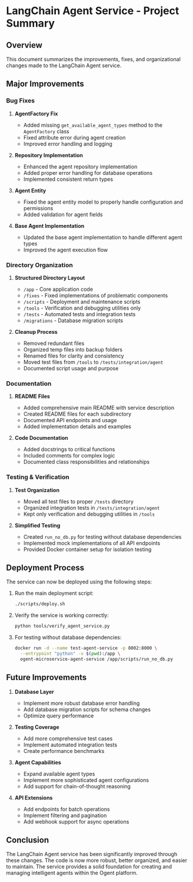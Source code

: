 # LangChain Agent Service - Project Summary

## Overview

This document summarizes the improvements, fixes, and organizational changes made to the LangChain Agent service.

## Major Improvements

### Bug Fixes

1. **AgentFactory Fix**
   - Added missing `get_available_agent_types` method to the `AgentFactory` class
   - Fixed attribute error during agent creation
   - Improved error handling and logging

2. **Repository Implementation**
   - Enhanced the agent repository implementation
   - Added proper error handling for database operations
   - Implemented consistent return types

3. **Agent Entity**
   - Fixed the agent entity model to properly handle configuration and permissions
   - Added validation for agent fields

4. **Base Agent Implementation**
   - Updated the base agent implementation to handle different agent types
   - Improved the agent execution flow

### Directory Organization

1. **Structured Directory Layout**
   - `/app` - Core application code
   - `/fixes` - Fixed implementations of problematic components
   - `/scripts` - Deployment and maintenance scripts
   - `/tools` - Verification and debugging utilities only
   - `/tests` - Automated tests and integration tests
   - `/migrations` - Database migration scripts

2. **Cleanup Process**
   - Removed redundant files
   - Organized temp files into backup folders
   - Renamed files for clarity and consistency
   - Moved test files from `/tools` to `/tests/integration/agent`
   - Documented script usage and purpose

### Documentation

1. **README Files**
   - Added comprehensive main README with service description
   - Created README files for each subdirectory
   - Documented API endpoints and usage
   - Added implementation details and examples

2. **Code Documentation**
   - Added docstrings to critical functions
   - Included comments for complex logic
   - Documented class responsibilities and relationships

### Testing & Verification

1. **Test Organization**
   - Moved all test files to proper `/tests` directory
   - Organized integration tests in `/tests/integration/agent`
   - Kept only verification and debugging utilities in `/tools`

2. **Simplified Testing**
   - Created `run_no_db.py` for testing without database dependencies
   - Implemented mock implementations of all API endpoints
   - Provided Docker container setup for isolation testing

## Deployment Process

The service can now be deployed using the following steps:

1. Run the main deployment script:
   ```bash
   ./scripts/deploy.sh
   ```

2. Verify the service is working correctly:
   ```bash
   python tools/verify_agent_service.py
   ```

3. For testing without database dependencies:
   ```bash
   docker run -d --name test-agent-service -p 8002:8000 \
     --entrypoint "python" -v $(pwd):/app \
     ogent-microservice-agent-service /app/scripts/run_no_db.py
   ```

## Future Improvements

1. **Database Layer**
   - Implement more robust database error handling
   - Add database migration scripts for schema changes
   - Optimize query performance

2. **Testing Coverage**
   - Add more comprehensive test cases
   - Implement automated integration tests
   - Create performance benchmarks

3. **Agent Capabilities**
   - Expand available agent types
   - Implement more sophisticated agent configurations
   - Add support for chain-of-thought reasoning

4. **API Extensions**
   - Add endpoints for batch operations
   - Implement filtering and pagination
   - Add webhook support for async operations

## Conclusion

The LangChain Agent service has been significantly improved through these changes. The code is now more robust, better organized, and easier to maintain. The service provides a solid foundation for creating and managing intelligent agents within the Ogent platform. 